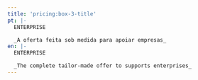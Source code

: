 ```yaml
---
title: 'pricing:box-3-title'
pt: |-
  ENTERPRISE

  _A oferta feita sob medida para apoiar empresas_
en: |-
  ENTERPRISE

  _The complete tailor-made offer to supports enterprises_
---
```


